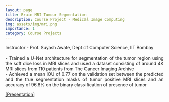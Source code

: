 ```yaml
---
layout: page
title: Brain MRI Tumour Segmentation
description: Course Project - Medical Image Computing
img: assets/img/mri.png
importance: 1
category: Course Projects
---
```


<p align="justify"> Instructor - Prof. Suyash Awate, Dept of Computer Science, IIT Bombay <br><br>
- Trained a U-Net architecture for segmentation of the tumor region using the soft dice loss in MRI slices and
used a dataset consisting of around 4K MRI slices from 110 patients from The Cancer Imaging Archive <br>
- Achieved a mean IOU of 0.77 on the validation set between the predicted and the true segmentation masks of
tumor positive MRI slices and an accuracy of 96.8% on the binary classification of presence of tumor</p>

<a href = "https://jay6101.github.io/assets/pdf/MIC_ppt.pdf"> [Presentation]</a>





